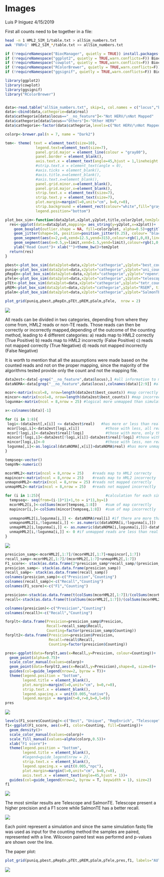Images
================
Luis P Iniguez
4/15/2019

First all counts need to be together in a file:

``` bash
head -n 1 HML2_SIM_1/table.txt > allSim_numbers.txt
awk 'FNR>1' HML2_SIM_*/table.txt >> allSim_numbers.txt
```

``` r
if (!requireNamespace("BiocManager", quietly = TRUE)) install.packages("BiocManager")
if (!requireNamespace("ggplot2", quietly = TRUE,warn.conflicts=F)) BiocManager::install("ggplot2", version = "3.8")
if (!requireNamespace("cowplot", quietly = TRUE,warn.conflicts=F)) BiocManager::install("cowplot", version = "3.8")
if (!requireNamespace("RColorBrewer", quietly = TRUE,warn.conflicts=F)) BiocManager::install("RColorBrewer", version = "3.8")
if (!requireNamespace("ggsignif", quietly = TRUE,warn.conflicts=F)) BiocManager::install("ggsignif", version = "3.8")
```

``` r
library(ggplot2)
library(cowplot)
library(ggsignif)
library("RColorBrewer")


data<-read.table("allSim_numbers.txt", skip=1, col.names = c("locus","best_counts","uni_counts","repenrich_counts","telescope","tetr_counts","RSEM","SalmonTE","real"))
data<-cbind(data,cathegorie=data$real)
data$cathegorie[data$locus=="__no_feature"]<-"Not HERV/\nNot Mapped"
data$cathegorie[data$locus=="Others"]<-"Other HERV"
data$cathegorie<-factor(data$cathegorie,levels=c("Not HERV/\nNot Mapped","Other HERV",as.character(seq(from=30,to=300,by=30))))

colorp<-brewer.pal(n = 7, name = "Dark2")

tem<- theme( text = element_text(size=10),
              legend.text=element_text(size=7),
              panel.grid.major = element_line(colour = "gray80"),
              panel.border = element_blank(),
              axis.text.x = element_text(angle=45,hjust = 1,lineheight = 0.7),
              #strip.text.x = element_text(angle = 0),
              #axis.ticks = element_blank(),
              #axis.title.x=element_blank(),
              #axis.text.x=element_blank(),
              panel.grid.minor.x=element_blank(),
              panel.grid.major.x=element_blank(),
              strip.text.x = element_text(size=7),
              strip.text.y = element_text(size=7),
              plot.margin=margin(l=0,unit="cm", b=0,r=0),
              strip.background = element_rect(colour="white",fill="gray80"),
              legend.position="bottom")

plot_box_sim<-function(data2plot,x2plot,y2plot,title,color2plot,tem2plot=tem,limit){
  res<-ggplot(data=data2plot,mapping= aes_string(y=y2plot,x=x2plot))+
    geom_boxplot(outlier.shape = NA, fill=color2plot, alpha=0.5)+ggtitle(title)+
    geom_jitter(shape=16, position=position_jitter(0.25), colour= "black", alpha=0.75)+
    geom_segment(aes(x=2,y=0,xend=12.5,yend=315),colour=rgb(1,0,0),linetype="dashed",size=1.1)+
    geom_segment(aes(x=0.5,y=limit,xend=1.5,yend=limit),colour=rgb(1,0,0),linetype="dashed",size=1.1)+
    ylab("Read Count")+ xlab("")+theme_bw()+tem2plot
  return(res)
}
```

``` r
pbest<-plot_box_sim(data2plot=data,x2plot="cathegorie",y2plot="best_counts", title="Best Random",color2plot=colorp[1],limit=data$real[data$locus=="__no_feature"][1])
puniq<-plot_box_sim(data2plot=data,x2plot="cathegorie",y2plot="uni_counts", title="Unique",color2plot=colorp[2],limit=data$real[data$locus=="__no_feature"][1])
pRepEn<-plot_box_sim(data2plot=data,x2plot="cathegorie",y2plot="repenrich_counts", title="RepEnrich",color2plot=colorp[3],limit=data$real[data$locus=="__no_feature"][1])
pTele<-plot_box_sim(data2plot=data,x2plot="cathegorie",y2plot="telescope", title="Telescope",color2plot=colorp[4],limit=data$real[data$locus=="__no_feature"][1])
pTEt<-plot_box_sim(data2plot=data,x2plot="cathegorie",y2plot="tetr_counts", title="TEtranscripts",color2plot=colorp[5],limit=data$real[data$locus=="__no_feature"][1])
pREM<-plot_box_sim(data2plot=data,x2plot="cathegorie",y2plot="RSEM", title="RSEM",color2plot=colorp[6],limit=data$real[data$locus=="__no_feature"][1])
pSalm<-plot_box_sim(data2plot=data,x2plot="cathegorie",y2plot="SalmonTE", title="SalmonTE",color2plot=colorp[7],limit=data$real[data$locus=="__no_feature"][1])

plot_grid(puniq,pbest,pRepEn,pTEt,pREM,pSalm,pTele,  nrow = 2)
```

![](Images_files/figure-markdown_github/fig1-1.png)

All reads can be divided in two categories, depending from where they come from, HML2 reads or non-TE reads. Those reads can then be correctly or incorrectly mapped,depending of the outcome of the counting method, leading to 4 different categories: a) reads map to HML2 correctly (True Positive) b) reads map to HML2 incorrectly (False Positive) c) reads not mapped correctly (True Negative) d) reads not mapped incorrectly (False Negative)

It is worth to mention that all the assumptions were made based on the counted reads and not on the proper mapping, since the majority of the algorithms tested provide only the count and not the mapping file.

``` r
data2est<-data[-grep("__no_feature",data$locus),] #all information to mapped to any HERV
dataNOMA<-data[grep("__no_feature",data$locus),colnames(data)[2:9]] #all information of non-mapped reads

mcor<-matrix(ncol=8, nrow=length(data2est$best_counts)) #map correctly
mincor<-matrix(ncol=8, nrow=length(data2est$best_counts)) #map incorrectly
logunma<-matrix(ncol = 8,nrow = 25) #logical more unmapped than simulated

x<-colnames(data)[-1]

for (i in 1:8){
 logi<-(data2est[,x[i]] <= data2est$real)   #has more or less than real read count
 mcor[logi,i]<-data2est[logi,x[i]]            #those with less, all reads are mapped correctly to the HML2
 mcor[!logi,i]<-data2est$real[!logi]          #those with more, only the real reads are mapped correctly
 mincor[!logi,i]<-data2est[!logi,x[i]]-data2est$real[!logi] #those with more, who many were incorrectly mapped
 mincor[logi,i]<-0                            #those with less, non reads are mapped incorrectly
 logunma[,i]<-as.logical(dataNOMA[,x[i]]>dataNOMA$real) #has more unmapped reads than real?
}

tempseq<-vector()
tempVN<-numeric()

mcorHML2<-matrix(ncol = 8,nrow = 25)    #reads map to HML2 correcty
mapincor<-matrix(ncol = 8,nrow = 25)    #reads map to HML2 incorrecty
unmapnoHML2<-matrix(ncol = 8,nrow = 25) #reads not mapped correctly
unmapHML2<-matrix(ncol = 8,nrow = 25)   #reads not mapped incorrectly 

for (i in 1:25){                              #calculation for each simulation
  tempseq<- seq(from=(i-1)*11+1,to = i*11,by=1)
  mcorHML2[i,]<-colSums(mcor[tempseq,1:8])    #sum of map correctly
  mapincor[i,]<-colSums(mincor[tempseq,1:8])  #sum of map incorrectly
  
  unmapnoHML2[i,logunma[i,]] <- dataNOMA$real[i] #if there are more than real unmapped reads then all real reads from non-TE are correctly assinged = not mapped
  unmapnoHML2[i,!logunma[i,]] <- as.numeric(dataNOMA[i,!logunma[i,]])  #if there are less than real unmapped reads only the data from the counting method is counted 
  unmapHML2[i,logunma[i,]] <- as.numeric(dataNOMA[i,logunma[i,]])-dataNOMA$real[i] #how many are incorrectly mapped outside the annotations
  unmapHML2[i,!logunma[i,]] <- 0 #if unmapped reads are less than real unmapped reads there are no HML2 reads incorrectly assinged to a non-TE or unmapped
} 
```

![](Images_files/figure-markdown_github/fig2a-1.png)

``` r
presicion_samp<-mcorHML2[,1:7]/(mcorHML2[,1:7]+mapincor[,1:7])
recall_samp<-mcorHML2[,1:7]/(mcorHML2[,1:7]+unmapHML2[,1:7])
F1_score<- stack(as.data.frame(2*presicion_samp*recall_samp/(presicion_samp+recall_samp)))
presicion_samp<- stack(as.data.frame(presicion_samp))
recall_samp<- stack(as.data.frame(recall_samp))
colnames(presicion_samp)<-c("Presicion","Counting")
colnames(recall_samp)<-c("Recall","Counting")
colnames(F1_score)<-c("F1","Counting")

presicion<-stack(as.data.frame(t(colSums(mcorHML2[,1:7])/(colSums(mcorHML2[,1:7])+colSums(mapincor[,1:7])))))
recall<-stack(as.data.frame(t(colSums(mcorHML2[,1:7])/(colSums(mcorHML2[,1:7])+colSums(unmapHML2[,1:7])))))

colnames(presicion)<-c("Presicion","Counting")
colnames(recall)<-c("Recall","Counting")

forplt<-data.frame(Presicion=presicion_samp$Presicion,
                   Recall=recall_samp$Recall,
                   Counting=factor(presicion_samp$Counting))
forplt2<-data.frame(Presicion=presicion$Presicion,
                    Recall=recall$Recall,
                    Counting=factor(presicion$Counting))

pres<-ggplot(data=forplt,aes(x=Recall,y=Presicion, colour=Counting))+
  geom_point(alpha=0.75)+
  scale_color_manual(values=colorp)+
  geom_point(data=forplt2,aes(x=Recall,y=Presicion),shape=8, size=8)+
  guides(col=guide_legend(nrow=2, byrow = T))+
  theme(legend.position = "bottom",
        legend.title = element_blank(),
        plot.margin=margin(l=0,unit="cm", b=0,r=0),
        strip.text.x = element_blank(),
        legend.spacing.x = unit(0.005,"native"),
        legend.margin = margin(t=0,r=0,b=0,l=0))
pres
```

![](Images_files/figure-markdown_github/fig3-1.png)

``` r
levels(F1_score$Counting)<-c("Best", "Unique", "RepEnrich", "Telescope", "TEtranscripts", "RSEM","SalmonTE")
f1<-ggplot(F1_score, aes(x=F1, color=Counting, fill=Counting))+
  geom_density()+
  scale_color_manual(values=colorp)+
  scale_fill_manual(values=alpha(colorp,0.5))+
  xlab("F1 score")+
  theme(legend.position = "bottom",
        legend.title = element_blank(),
        #legend=guide_legend(nrow = 2),
        strip.text.x = element_blank(),
        legend.spacing.x = unit(0.005,"npc"),
        plot.margin=margin(l=0,unit="cm", b=0,r=0),
        axis.text.x = element_text(angle=45,hjust = 1))+
  guides(col=guide_legend(nrow=2, byrow = T, keywidth = 1), size=2)
f1
```

![](Images_files/figure-markdown_github/fig4-1.png)

The most similar results are Telescope and SalmonTE. Telescope present a higher precision and a F1 score while SalmonTE has a better recall.

![](Images_files/figure-markdown_github/f1com-1.png)

Each point represent a simulation and since the same simulation fastq file was used as input for the counting method the samples are paired, represented with a line. Wilcoxon paired test was performd and p-values are shown over the line.

The paper plot:

``` r
plot_grid(puniq,pbest,pRepEn,pTEt,pREM,pSalm,pTele,pres,f1, labels="AUTO", nrow = 3)
```

![](Images_files/figure-markdown_github/paper-1.png)
